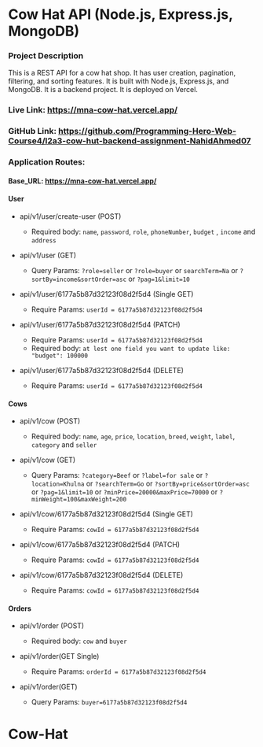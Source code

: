 # Cow Hat API (Node.js, Express.js, MongoDB)

### Project Description

This is a REST API for a cow hat shop. It has user creation, pagination, filtering, and sorting features. It is built with Node.js, Express.js, and MongoDB. It is a backend project. It is deployed on Vercel.

### Live Link: https://mna-cow-hat.vercel.app/

### GitHub Link: https://github.com/Programming-Hero-Web-Course4/l2a3-cow-hut-backend-assignment-NahidAhmed07

### Application Routes:

#### Base_URL: https://mna-cow-hat.vercel.app/

#### User

- api/v1/user/create-user (POST)

  - Required body: `name`, `password`, `role`, `phoneNumber`, `budget` , `income` and `address`

- api/v1/user (GET)
  - Query Params: `?role=seller` or `?role=buyer` or `searchTerm=Na` or `?sortBy=income&sortOrder=asc` or `?pag=1&limit=10`
- api/v1/user/6177a5b87d32123f08d2f5d4 (Single GET)
  - Require Params: `userId = 6177a5b87d32123f08d2f5d4`
- api/v1/user/6177a5b87d32123f08d2f5d4 (PATCH)
  - Require Params: `userId = 6177a5b87d32123f08d2f5d4`
  - Required body: `at lest one field you want to update like: "budget": 100000`
- api/v1/user/6177a5b87d32123f08d2f5d4 (DELETE)
  - Require Params: `userId = 6177a5b87d32123f08d2f5d4`

#### Cows

- api/v1/cow (POST)

  - Required body: `name`, `age`, `price`, `location`, `breed`, `weight`, `label`, `category` and `seller`

- api/v1/cow (GET)
  - Query Params: `?category=Beef` or `?label=for sale` or `?location=Khulna` or `?searchTerm=Go` or `?sortBy=price&sortOrder=asc` or `?pag=1&limit=10` or `?minPrice=20000&maxPrice=70000` or `?minWeight=100&maxWeight=200`
- api/v1/cow/6177a5b87d32123f08d2f5d4 (Single GET)
  - Require Params: `cowId = 6177a5b87d32123f08d2f5d4`
- api/v1/cow/6177a5b87d32123f08d2f5d4 (PATCH)
  - Require Params: `cowId = 6177a5b87d32123f08d2f5d4`
- api/v1/cow/6177a5b87d32123f08d2f5d4 (DELETE)
  - Require Params: `cowId = 6177a5b87d32123f08d2f5d4`

#### Orders

- api/v1/order (POST)

  - Required body: `cow` and `buyer`

- api/v1/order(GET Single)
  - Require Params: `orderId = 6177a5b87d32123f08d2f5d4`
- api/v1/order(GET)
  - Query Params: `buyer=6177a5b87d32123f08d2f5d4`
# Cow-Hat
